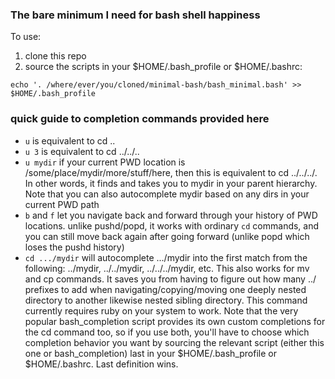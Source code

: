 ### The bare minimum I need for bash shell happiness

To use:

1. clone this repo
2. source the scripts in your $HOME/.bash_profile or $HOME/.bashrc:
```
echo '. /where/ever/you/cloned/minimal-bash/bash_minimal.bash' >> $HOME/.bash_profile
```

### quick guide to completion commands provided here

- `u` is equivalent to cd ..
- `u 3` is equivalent to cd ../../..
- `u mydir` if your current PWD location is /some/place/mydir/more/stuff/here, then this is equivalent to cd ../../../.  In other words, it finds and takes you to mydir in your parent hierarchy. Note that you can also autocomplete mydir based on any dirs in your current PWD path 
- `b` and `f` let you navigate back and forward through your history of PWD locations. unlike pushd/popd, it works with ordinary `cd` commands, and you can still move back again after going forward (unlike popd which loses the pushd history)
- `cd .../mydir` will autocomplete .../mydir into the first match from the following: ../mydir, ../../mydir, ../../../mydir, etc.  This also works for mv and cp commands. It saves you from having to figure out how many ../ prefixes to add when navigating/copying/moving one deeply nested directory to another likewise nested sibling directory.  This command currently requires ruby on your system to work.
Note that the very popular bash_completion script provides its own custom completions for the cd command too, so if you use both, you'll have to choose which completion behavior you want by sourcing the relevant script (either this one or bash_completion) last in your $HOME/.bash_profile or $HOME/.bashrc.  Last definition wins.

